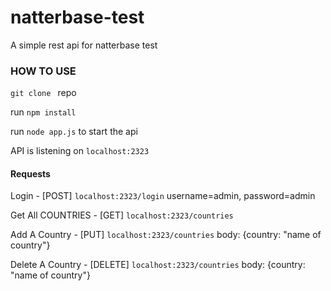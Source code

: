 # natterbase-test

A simple rest api for natterbase test

### HOW TO USE

`git clone ` repo

run `npm install`

run `node app.js` to start the api

API is listening on `localhost:2323`

#### Requests

Login - [POST] `localhost:2323/login` username=admin, password=admin

Get All COUNTRIES - [GET] `localhost:2323/countries`

Add A Country - [PUT] `localhost:2323/countries` body: {country: "name of country"}

Delete A Country - [DELETE] `localhost:2323/countries` body: {country: "name of country"}



